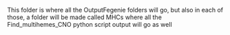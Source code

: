 This folder is where all the OutputFegenie folders  will go, but also in each of those, a folder will be made called MHCs where all the Find_multihemes_CNO python script output will go as well
